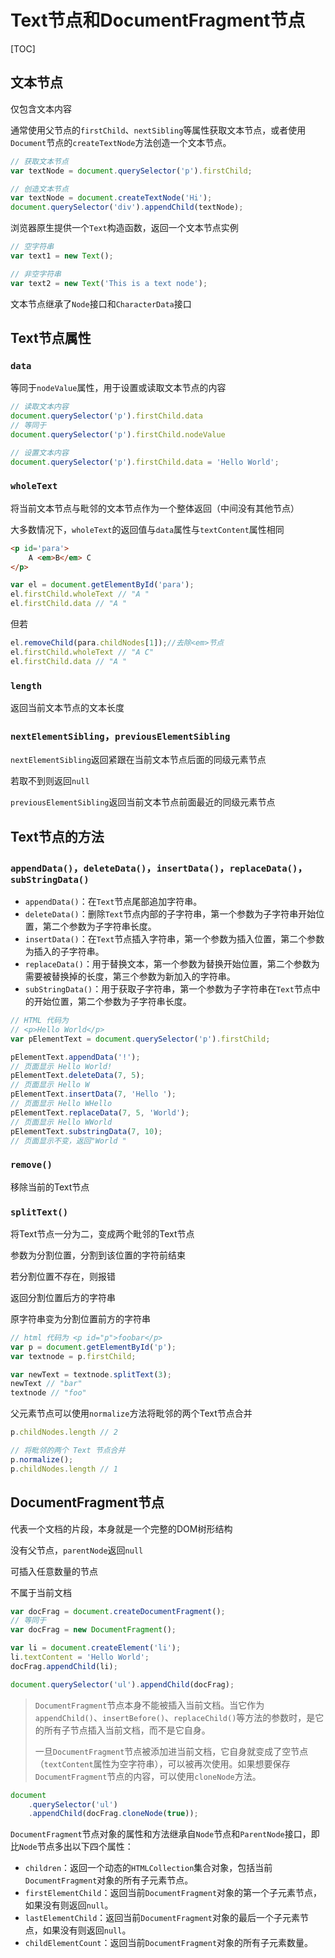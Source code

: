 # Text节点和DocumentFragment节点

[TOC]

## 文本节点

仅包含文本内容

通常使用父节点的`firstChild`、`nextSibling`等属性获取文本节点，或者使用`Document`节点的`createTextNode`方法创造一个文本节点。

``` javascript
// 获取文本节点
var textNode = document.querySelector('p').firstChild;

// 创造文本节点
var textNode = document.createTextNode('Hi');
document.querySelector('div').appendChild(textNode);
```

浏览器原生提供一个`Text`构造函数，返回一个文本节点实例

```javascript
// 空字符串
var text1 = new Text();

// 非空字符串
var text2 = new Text('This is a text node');
```

文本节点继承了`Node`接口和`CharacterData`接口

## Text节点属性

### `data`

等同于`nodeValue`属性，用于设置或读取文本节点的内容

```JavaScript
// 读取文本内容
document.querySelector('p').firstChild.data
// 等同于
document.querySelector('p').firstChild.nodeValue

// 设置文本内容
document.querySelector('p').firstChild.data = 'Hello World';
```

### `wholeText`

将当前文本节点与毗邻的文本节点作为一个整体返回（中间没有其他节点）

大多数情况下，`wholeText`的返回值与`data`属性与`textContent`属性相同

```html
<p id='para'>
    A <em>B</em> C
</p>
```

```javascript
var el = document.getElementById('para');
el.firstChild.wholeText // "A "
el.firstChild.data // "A "
```

但若

```javascript
el.removeChild(para.childNodes[1]);//去除<em>节点
el.firstChild.wholeText // "A C"
el.firstChild.data // "A "
```

### `length`

返回当前文本节点的文本长度

### `nextElementSibling`，`previousElementSibling`

`nextElementSibling`返回紧跟在当前文本节点后面的同级元素节点

若取不到则返回`null`

`previousElementSibling`返回当前文本节点前面最近的同级元素节点

## Text节点的方法

### `appendData()`，``deleteData()``，``insertData()``，`replaceData()`，`subStringData()`

- `appendData()`：在`Text`节点尾部追加字符串。
- `deleteData()`：删除`Text`节点内部的子字符串，第一个参数为子字符串开始位置，第二个参数为子字符串长度。
- `insertData()`：在`Text`节点插入字符串，第一个参数为插入位置，第二个参数为插入的子字符串。
- `replaceData()`：用于替换文本，第一个参数为替换开始位置，第二个参数为需要被替换掉的长度，第三个参数为新加入的字符串。
- `subStringData()`：用于获取子字符串，第一个参数为子字符串在`Text`节点中的开始位置，第二个参数为子字符串长度。

```javascript
// HTML 代码为
// <p>Hello World</p>
var pElementText = document.querySelector('p').firstChild;

pElementText.appendData('!');
// 页面显示 Hello World!
pElementText.deleteData(7, 5);
// 页面显示 Hello W
pElementText.insertData(7, 'Hello ');
// 页面显示 Hello WHello
pElementText.replaceData(7, 5, 'World');
// 页面显示 Hello WWorld
pElementText.substringData(7, 10);
// 页面显示不变，返回"World "
```

### `remove()`

移除当前的Text节点

### `splitText()`

将Text节点一分为二，变成两个毗邻的Text节点

参数为分割位置，分割到该位置的字符前结束

若分割位置不存在，则报错

返回分割位置后方的字符串

原字符串变为分割位置前方的字符串

```javascript
// html 代码为 <p id="p">foobar</p>
var p = document.getElementById('p');
var textnode = p.firstChild;

var newText = textnode.splitText(3);
newText // "bar"
textnode // "foo"
```

父元素节点可以使用`normalize`方法将毗邻的两个Text节点合并

```javascript
p.childNodes.length // 2

// 将毗邻的两个 Text 节点合并
p.normalize();
p.childNodes.length // 1
```

## DocumentFragment节点

代表一个文档的片段，本身就是一个完整的DOM树形结构

没有父节点，`parentNode`返回`null`

可插入任意数量的节点

不属于当前文档

```javascript
var docFrag = document.createDocumentFragment();
// 等同于
var docFrag = new DocumentFragment();

var li = document.createElement('li');
li.textContent = 'Hello World';
docFrag.appendChild(li);

document.querySelector('ul').appendChild(docFrag);
```

> `DocumentFragment`节点本身不能被插入当前文档。当它作为`appendChild()`、`insertBefore()`、`replaceChild()`等方法的参数时，是它的所有子节点插入当前文档，而不是它自身。
>
> 一旦`DocumentFragment`节点被添加进当前文档，它自身就变成了空节点（`textContent`属性为空字符串），可以被再次使用。如果想要保存`DocumentFragment`节点的内容，可以使用`cloneNode`方法。

```javascript
document
	.querySelector('ul')
	.appendChild(docFrag.cloneNode(true));
```



`DocumentFragment`节点对象的属性和方法继承自`Node`节点和`ParentNode`接口，即比`Node`节点多出以下四个属性：

- `children`：返回一个动态的`HTMLCollection`集合对象，包括当前`DocumentFragment`对象的所有子元素节点。
- `firstElementChild`：返回当前`DocumentFragment`对象的第一个子元素节点，如果没有则返回`null`。
- `lastElementChild`：返回当前`DocumentFragment`对象的最后一个子元素节点，如果没有则返回`null`。
- `childElementCount`：返回当前`DocumentFragment`对象的所有子元素数量。

 






















